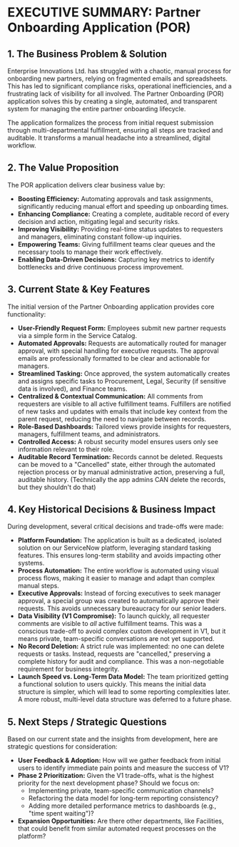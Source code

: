 # EXECUTIVE SUMMARY: Partner Onboarding Application (POR)

## 1. The Business Problem & Solution

Enterprise Innovations Ltd. has struggled with a chaotic, manual process for onboarding new partners, relying on fragmented emails and spreadsheets. This has led to significant compliance risks, operational inefficiencies, and a frustrating lack of visibility for all involved. The Partner Onboarding (POR) application solves this by creating a single, automated, and transparent system for managing the entire partner onboarding lifecycle.

The application formalizes the process from initial request submission through multi-departmental fulfillment, ensuring all steps are tracked and auditable. It transforms a manual headache into a streamlined, digital workflow.

## 2. The Value Proposition

The POR application delivers clear business value by:

*   **Boosting Efficiency:** Automating approvals and task assignments, significantly reducing manual effort and speeding up onboarding times.
*   **Enhancing Compliance:** Creating a complete, auditable record of every decision and action, mitigating legal and security risks.
*   **Improving Visibility:** Providing real-time status updates to requesters and managers, eliminating constant follow-up inquiries.
*   **Empowering Teams:** Giving fulfillment teams clear queues and the necessary tools to manage their work effectively.
*   **Enabling Data-Driven Decisions:** Capturing key metrics to identify bottlenecks and drive continuous process improvement.

## 3. Current State & Key Features

The initial version of the Partner Onboarding application provides core functionality:

*   **User-Friendly Request Form:** Employees submit new partner requests via a simple form in the Service Catalog.
*   **Automated Approvals:** Requests are automatically routed for manager approval, with special handling for executive requests. The approval emails are professionally formatted to be clear and actionable for managers.
*   **Streamlined Tasking:** Once approved, the system automatically creates and assigns specific tasks to Procurement, Legal, Security (if sensitive data is involved), and Finance teams.
*   **Centralized & Contextual Communication:** All comments from requesters are visible to all active fulfillment teams. Fulfillers are notified of new tasks and updates with emails that include key context from the parent request, reducing the need to navigate between records.
*   **Role-Based Dashboards:** Tailored views provide insights for requesters, managers, fulfillment teams, and administrators.
*   **Controlled Access:** A robust security model ensures users only see information relevant to their role.
*   **Auditable Record Termination:** Records cannot be deleted. Requests can be moved to a "Cancelled" state, either through the automated rejection process or by manual administrative action, preserving a full, auditable history. (Technically the app admins CAN delete the records, but they shouldn't do that)

## 4. Key Historical Decisions & Business Impact

During development, several critical decisions and trade-offs were made:

*   **Platform Foundation:** The application is built as a dedicated, isolated solution on our ServiceNow platform, leveraging standard tasking features. This ensures long-term stability and avoids impacting other systems.
*   **Process Automation:** The entire workflow is automated using visual process flows, making it easier to manage and adapt than complex manual steps.
*   **Executive Approvals:** Instead of forcing executives to seek manager approval, a special group was created to automatically approve their requests. This avoids unnecessary bureaucracy for our senior leaders.
*   **Data Visibility (V1 Compromise):** To launch quickly, all requester comments are visible to *all* active fulfillment teams. This was a conscious trade-off to avoid complex custom development in V1, but it means private, team-specific conversations are not yet supported.
*   **No Record Deletion:** A strict rule was implemented: no one can delete requests or tasks. Instead, requests are "cancelled," preserving a complete history for audit and compliance. This was a non-negotiable requirement for business integrity.
*   **Launch Speed vs. Long-Term Data Model:** The team prioritized getting a functional solution to users quickly. This means the initial data structure is simpler, which will lead to some reporting complexities later. A more robust, multi-level data structure was deferred to a future phase.

## 5. Next Steps / Strategic Questions

Based on our current state and the insights from development, here are strategic questions for consideration:

*   **User Feedback & Adoption:** How will we gather feedback from initial users to identify immediate pain points and measure the success of V1?
*   **Phase 2 Prioritization:** Given the V1 trade-offs, what is the highest priority for the next development phase? Should we focus on:
    *   Implementing private, team-specific communication channels?
    *   Refactoring the data model for long-term reporting consistency?
    *   Adding more detailed performance metrics to dashboards (e.g., "time spent waiting")?
*   **Expansion Opportunities:** Are there other departments, like Facilities, that could benefit from similar automated request processes on the platform?
